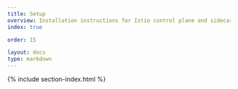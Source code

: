 ```yaml
---
title: Setup
overview: Installation instructions for Istio control plane and sidecar on different platforms.
index: true

order: 15

layout: docs
type: markdown
---
```


{% include section-index.html %}
